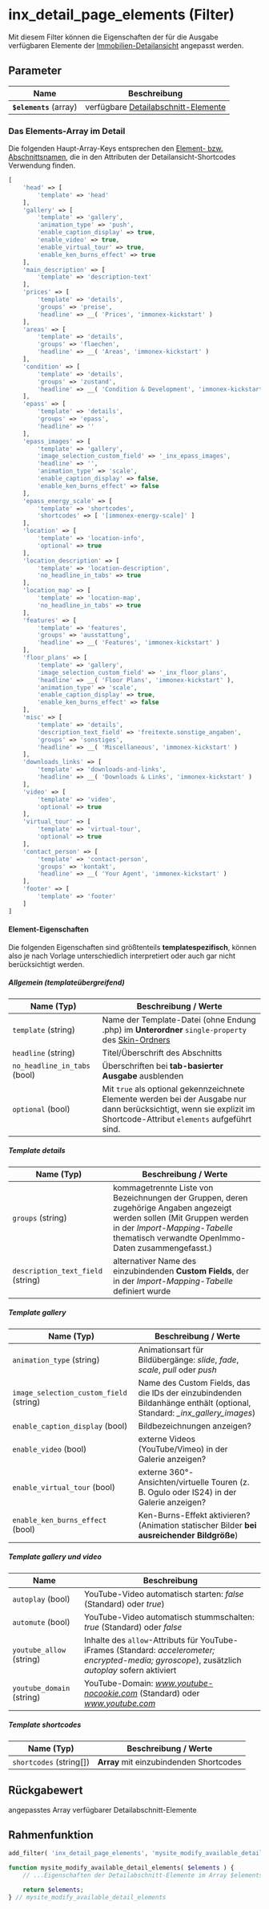 # inx_detail_page_elements (Filter)

Mit diesem Filter können die Eigenschaften der für die Ausgabe verfügbaren Elemente der [Immobilien-Detailansicht](/komponenten/detailansicht) angepasst werden.

## Parameter

| Name | Beschreibung |
| ---- | ------------ |
| **`$elements`** (array) | verfügbare [Detailabschnitt-Elemente](/komponenten/detailansicht#elemente) |

### Das Elements-Array im Detail

Die folgenden Haupt-Array-Keys entsprechen den [Element- bzw. Abschnittsnamen](/komponenten/detailansicht#elemente), die in den Attributen der Detailansicht-Shortcodes Verwendung finden.

```php
[
	'head' => [
		'template' => 'head'
	],
	'gallery' => [
		'template' => 'gallery',
		'animation_type' => 'push',
		'enable_caption_display' => true,
		'enable_video' => true,
		'enable_virtual_tour' => true,
		'enable_ken_burns_effect' => true
	],
	'main_description' => [
		'template' => 'description-text'
	],
	'prices' => [
		'template' => 'details',
		'groups' => 'preise',
		'headline' => __( 'Prices', 'immonex-kickstart' )
	],
	'areas' => [
		'template' => 'details',
		'groups' => 'flaechen',
		'headline' => __( 'Areas', 'immonex-kickstart' )
	],
	'condition' => [
		'template' => 'details',
		'groups' => 'zustand',
		'headline' => __( 'Condition & Development', 'immonex-kickstart' )
	],
	'epass' => [
		'template' => 'details',
		'groups' => 'epass',
		'headline' => ''
	],
	'epass_images' => [
		'template' => 'gallery',
		'image_selection_custom_field' => '_inx_epass_images',
		'headline' => '',
		'animation_type' => 'scale',
		'enable_caption_display' => false,
		'enable_ken_burns_effect' => false
	],
	'epass_energy_scale' => [
		'template' => 'shortcodes',
		'shortcodes' => [ '[immonex-energy-scale]' ]
	],
	'location' => [
		'template' => 'location-info',
		'optional' => true
	],
	'location_description' => [
		'template' => 'location-description',
		'no_headline_in_tabs' => true
	],
	'location_map' => [
		'template' => 'location-map',
		'no_headline_in_tabs' => true
	],
	'features' => [
		'template' => 'features',
		'groups' => 'ausstattung',
		'headline' => __( 'Features', 'immonex-kickstart' )
	],
	'floor_plans' => [
		'template' => 'gallery',
		'image_selection_custom_field' => '_inx_floor_plans',
		'headline' => __( 'Floor Plans', 'immonex-kickstart' ),
		'animation_type' => 'scale',
		'enable_caption_display' => true,
		'enable_ken_burns_effect' => false
	],
	'misc' => [
		'template' => 'details',
		'description_text_field' => 'freitexte.sonstige_angaben',
		'groups' => 'sonstiges',
		'headline' => __( 'Miscellaneous', 'immonex-kickstart' )
	],
	'downloads_links' => [
		'template' => 'downloads-and-links',
		'headline' => __( 'Downloads & Links', 'immonex-kickstart' )
	],
	'video' => [
		'template' => 'video',
		'optional' => true
	],
	'virtual_tour' => [
		'template' => 'virtual-tour',
		'optional' => true
	],
	'contact_person' => [
		'template' => 'contact-person',
		'groups' => 'kontakt',
		'headline' => __( 'Your Agent', 'immonex-kickstart' )
	],
	'footer' => [
		'template' => 'footer'
	]
]
```

#### Element-Eigenschaften

Die folgenden Eigenschaften sind größtenteils **templatespezifisch**, können also je nach Vorlage unterschiedlich interpretiert oder auch gar nicht berücksichtigt werden.

##### Allgemein (templateübergreifend)

| Name (Typ) | Beschreibung / Werte |
| ---------- | -------------------- |
| `template` (string) | Name der Template-Datei (ohne Endung .php) im **Unterordner** `single-property` des [Skin-Ordners](skins) |
| `headline` (string) | Titel/Überschrift des Abschnitts |
| `no_headline_in_tabs` (bool) | Überschriften bei **tab-basierter Ausgabe** ausblenden |
| `optional` (bool) | Mit `true` als optional gekennzeichnete Elemente werden bei der Ausgabe nur dann berücksichtigt, wenn sie explizit im Shortcode-Attribut `elements` aufgeführt sind. |

##### Template **details**

| Name (Typ) | Beschreibung / Werte |
| ---------- | -------------------- |
| `groups` (string) | kommagetrennte Liste von Bezeichnungen der Gruppen, deren zugehörige Angaben angezeigt werden sollen (Mit Gruppen werden in der *Import-Mapping-Tabelle* thematisch verwandte OpenImmo-Daten zusammengefasst.) |
| `description_text_field` (string) | alternativer Name des einzubindenden **Custom Fields**, der in der *Import-Mapping-Tabelle* definiert wurde |

##### Template **gallery**

| Name (Typ) | Beschreibung / Werte |
| ---------- | -------------------- |
| `animation_type` (string) | Animationsart für Bildübergänge: *slide*, *fade*, *scale*, *pull* oder *push* |
| `image_selection_custom_field` (string) | Name des Custom Fields, das die IDs der einzubindenden Bildanhänge enthält (optional, Standard: *\_inx_gallery_images*) |
| `enable_caption_display` (bool) | Bildbezeichnungen anzeigen? |
| `enable_video` (bool) | externe Videos (YouTube/Vimeo) in der Galerie anzeigen? |
| `enable_virtual_tour` (bool) | externe 360°-Ansichten/virtuelle Touren (z. B. Ogulo oder IS24) in der Galerie anzeigen? |
| `enable_ken_burns_effect` (bool) | Ken-Burns-Effekt aktivieren? (Animation statischer Bilder **bei ausreichender Bildgröße**) |

##### Template **gallery** und **video**

| Name | Beschreibung |
| ---- | ------------ |
| `autoplay` (bool) | YouTube-Video automatisch starten: *false* (Standard) oder *true*) |
| `automute` (bool) | YouTube-Video automatisch stummschalten: *true* (Standard) oder *false* |
| `youtube_allow` (string) | Inhalte des `allow`-Attributs für YouTube-iFrames (Standard: *accelerometer; encrypted-media; gyroscope*), zusätzlich *autoplay* sofern aktiviert |
| `youtube_domain` (string) | YouTube-Domain: *www.youtube-nocookie.com* (Standard) oder *www.youtube.com* |

##### Template **shortcodes**

| Name (Typ) | Beschreibung / Werte |
| ---------- | -------------------- |
| `shortcodes` (string[]) | **Array** mit einzubindenden Shortcodes |

## Rückgabewert

angepasstes Array verfügbarer Detailabschnitt-Elemente

## Rahmenfunktion

[](_info-snippet-einbindung.md ':include')

```php
add_filter( 'inx_detail_page_elements', 'mysite_modify_available_detail_elements' );

function mysite_modify_available_detail_elements( $elements ) {
	// ...Eigenschaften der Detailabschnitt-Elemente im Array $elements anpassen...

	return $elements;
} // mysite_modify_available_detail_elements
```

[](_backlink.md ':include')